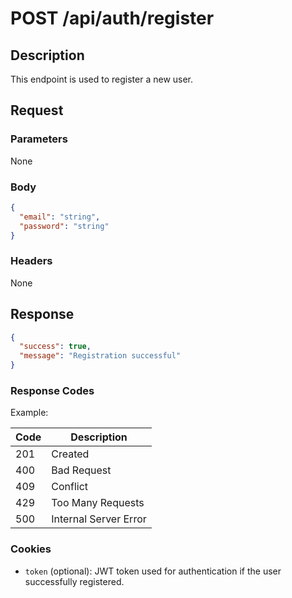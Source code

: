 # POST /api/auth/register

## Description

This endpoint is used to register a new user.

## Request

### Parameters

None

### Body

```json
{
  "email": "string",
  "password": "string"
}
```

### Headers

None

## Response

```json
{
  "success": true,
  "message": "Registration successful"
}
```

### Response Codes

Example:

| Code | Description           |
|------|-----------------------|
| 201  | Created               |
| 400  | Bad Request           |
| 409  | Conflict              |
| 429  | Too Many Requests     |
| 500  | Internal Server Error |


### Cookies

- `token` (optional): JWT token used for authentication if the user successfully registered.
